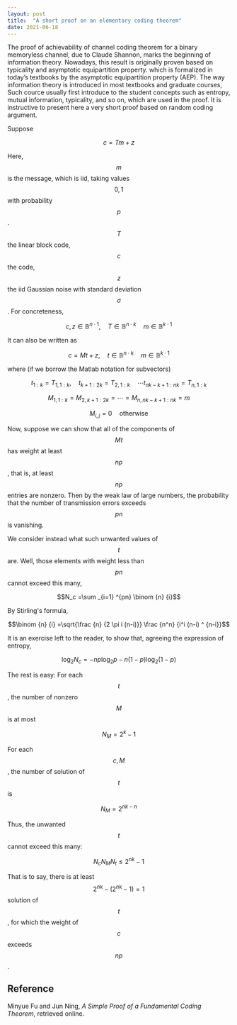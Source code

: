 ```yaml
---
layout: post
title:  "A short proof on an elementary coding theorem"
date: 2021-06-18
---
```


The proof of achievability of channel coding theorem for a binary memoryless channel, due to Claude Shannon, marks the beginning of information theory.
Nowadays, this result is originally proven based on typicality and asymptotic
equipartition property.
which is formalized in today’s textbooks by the asymptotic
equipartition property (AEP). The way information theory is
introduced in most textbooks and graduate courses, 
Such cource usually first introduce to the student concepts such as entropy, mutual information, typicality, and so on, which are used in the proof.
It is instructive to present here a very short proof based on random coding argument.

Suppose

$$c = T m + z$$

Here, $$m$$ is the message, which is iid, taking values $$0, 1$$ with probability $$p$$.
$$T$$ the linear block code, $$c$$ the code, $$z$$ the iid Gaussian noise with standard deviation $$\sigma$$.
For concreteness,

$$c, z \in \mathbb{B} ^{n \cdot 1},
\quad T \in \mathbb{B} ^{n \cdot k}
\quad m \in \mathbb{B} ^{k \cdot 1}$$

It can also be written as

$$c = M t + z,
\quad t \in \mathbb{B} ^{n \cdot k}
\quad m \in \mathbb{B} ^{k \cdot 1}$$

where (if we borrow the Matlab notation for subvectors)

$$t_{1: k} = T_{1, 1: k},
\quad t_{k+1: 2k} = T_{2, 1: k}
\quad \cdots t_{nk -k +1: nk} = T_{n, 1: k}$$

$$M_{1, 1:k} = M_{2, k+1: 2k} = \dotsb = M_{n, nk -k +1: nk} = m$$

$$M_{i,j} = 0 \quad \mathrm{otherwise}$$

Now, suppose we can show that all of the components of $$M t$$ has weight at least $$n p$$, that is, at least $$n p$$ entries are nonzero.
Then by the weak law of large numbers, the probability that the number of transmission errors exceeds
$$p n$$ is vanishing.

We consider instead what such unwanted values of $$t$$ are.
Well, those elements with weight less than $$pn$$ cannot exceed this many,

$$N_c =\sum _{i=1} ^{pn} \binom {n} {i}$$

By Stirling's formula,

$$\binom {n} {i}
=\sqrt{\frac {n} {2 \pi i (n-i)}} \frac {n^n} {i^i (n-i) ^ {n-i}}$$

It is an exercise left to the reader, to show that, agreeing the expression of entropy,

$$\log_2 N_c = - n p \log_2 p - n (1-p) \log_2 (1-p)$$

The rest is easy: For each $$t$$, the number of nonzero $$M$$ is at most

$$N_M = 2^k - 1$$

For each $$c, M$$, the number of solution of $$t$$ is

$$N_M = 2^{nk - n}$$

Thus, the unwanted $$t$$ cannot exceed this many:

$$N_c N_M N_t \leq 2^{nk} - 1$$

That is to say, there is at least $$2^{nk} - (2^{nk} - 1) = 1$$ solution of $$t$$, for which the weight of $$c$$ exceeds $$np$$.

## Reference

Minyue Fu and Jun Ning, *A Simple Proof of a Fundamental Coding Theorem*, retrieved online.

